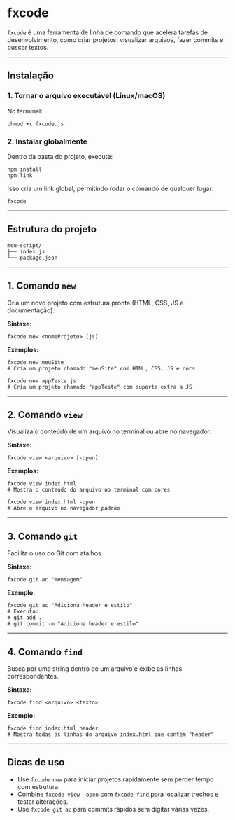# fxcode

`fxcode` é uma ferramenta de linha de comando que acelera tarefas de desenvolvimento, como criar projetos, visualizar arquivos, fazer commits e buscar textos.

---

## Instalação

### 1. Tornar o arquivo executável (Linux/macOS)

No terminal:  
```
chmod +x fxcode.js
```

### 2. Instalar globalmente

Dentro da pasta do projeto, execute:  
```
npm install
npm link
```

Isso cria um link global, permitindo rodar o comando de qualquer lugar:  
```
fxcode
```

---

## Estrutura do projeto

```
meu-script/
├── index.js
└── package.json
```

---

## 1. Comando `new`

Cria um novo projeto com estrutura pronta (HTML, CSS, JS e documentação).

**Sintaxe:**  
```
fxcode new <nomeProjeto> [js]
```

**Exemplos:**  
```
fxcode new meuSite
# Cria um projeto chamado "meuSite" com HTML, CSS, JS e docs

fxcode new appTeste js
# Cria um projeto chamado "appTeste" com suporte extra a JS
```

---

## 2. Comando `view`

Visualiza o conteúdo de um arquivo no terminal ou abre no navegador.

**Sintaxe:**  
```
fxcode view <arquivo> [-open]
```

**Exemplos:**  
```
fxcode view index.html
# Mostra o conteúdo do arquivo no terminal com cores

fxcode view index.html -open
# Abre o arquivo no navegador padrão
```

---

## 3. Comando `git`

Facilita o uso do Git com atalhos.

**Sintaxe:**  
```
fxcode git ac "mensagem"
```

**Exemplo:**  
```
fxcode git ac "Adiciona header e estilo"
# Executa:
# git add .
# git commit -m "Adiciona header e estilo"
```

---

## 4. Comando `find`

Busca por uma string dentro de um arquivo e exibe as linhas correspondentes.

**Sintaxe:**  
```
fxcode find <arquivo> <texto>
```

**Exemplo:**  
```
fxcode find index.html header
# Mostra todas as linhas do arquivo index.html que contém "header"
```

---

## Dicas de uso

- Use `fxcode new` para iniciar projetos rapidamente sem perder tempo com estrutura.  
- Combine `fxcode view -open` com `fxcode find` para localizar trechos e testar alterações.  
- Use `fxcode git ac` para commits rápidos sem digitar várias vezes.
```
